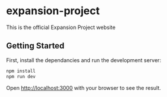 # expansion-project

This is the official Expansion Project website

## Getting Started

First, install the dependancies and run the development server:

```bash
npm install
npm run dev
```

Open [http://localhost:3000](http://localhost:3000) with your browser to see the result.
